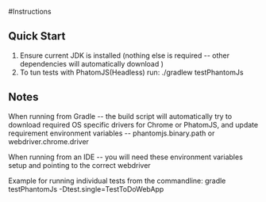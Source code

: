 #Instructions

## Quick Start

1. Ensure current JDK is installed (nothing else is required -- other dependencies will automatically download )
2. To tun tests with PhatomJS(Headless) run: ./gradlew testPhantomJs

## Notes

When running from Gradle -- the build script will automatically try to download required OS specific drivers for Chrome or PhatomJS, and update requirement environment variables -- phantomjs.binary.path or webdriver.chrome.driver

When running from an IDE -- you will need these environment variables setup and pointing to the correct webdriver

Example for running individual tests from the commandline: gradle testPhantomJs -Dtest.single=TestToDoWebApp
